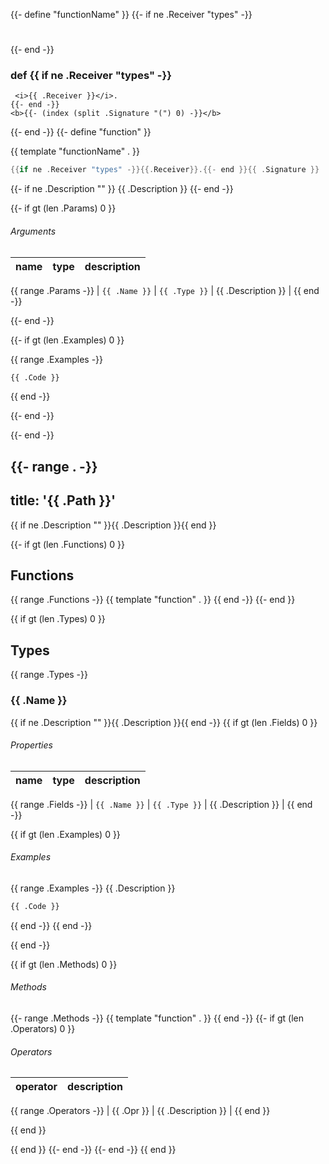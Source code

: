{{- define "functionName" }}
{{- if ne .Receiver "types" -}}
#
{{- end -}}
### def {{ if ne .Receiver "types" -}}
	 <i>{{ .Receiver }}</i>.
	{{- end -}}
	<b>{{- (index (split .Signature "(") 0) -}}</b>
{{- end -}}
{{- define "function" }}

{{ template "functionName" . }}
```go
{{if ne .Receiver "types" -}}{{.Receiver}}.{{- end }}{{ .Signature }}
```

{{- if ne .Description "" }}
{{ .Description }}
{{- end -}}

{{- if gt (len .Params) 0 }}

###### Arguments

| name | type | description |
|------|------|-------------|
{{ range .Params -}}
| `{{ .Name }}` | `{{ .Type }}` | {{ .Description }} |
{{ end -}}

{{- end -}}

{{- if gt (len .Examples) 0 }}

{{ range .Examples -}}
```python
{{ .Code }}
```
{{ end -}}

{{- end -}}

{{- end -}}

{{- range . -}}
---
title: '{{ .Path }}'
---

{{ if ne .Description "" }}{{ .Description }}{{ end }}

{{- if gt (len .Functions) 0 }}
## Functions
{{ range .Functions -}}
{{ template "function" . }}
{{ end -}}
{{- end }}

{{ if gt (len .Types) 0 }}
## Types
{{ range .Types -}}


### <b>{{ .Name }}</b>
{{ if ne .Description "" }}{{ .Description }}{{ end -}}
{{ if gt (len .Fields) 0 }}

###### Properties

| name | type | description |
|------|------|-------------|
{{ range .Fields -}}
| `{{ .Name }}` | `{{ .Type }}` | {{ .Description }} |
{{ end -}}

{{ if gt (len .Examples) 0 }}
###### Examples
{{ range .Examples -}}
{{ .Description }}
```python
{{ .Code }}
```
{{ end -}}
{{ end -}}


{{ end -}}

{{ if gt (len .Methods) 0 }}

###### Methods

{{- range .Methods -}}
{{ template "function" . }}
{{ end -}}
{{- if gt (len .Operators) 0 }}

###### Operators

| operator | description |
|----------|-------------|
{{ range .Operators -}}
	| {{ .Opr }} | {{ .Description }} |
{{ end }}

{{ end }}

{{ end }}
{{- end -}}
{{- end -}}
{{ end }}